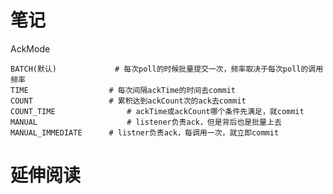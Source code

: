 # 笔记
AckMode
  ~~~~RECORD 				 # 每处理一条commit一次
  BATCH(默认) 			# 每次poll的时候批量提交一次，频率取决于每次poll的调用频率
  TIME 					# 每次间隔ackTime的时间去commit
  COUNT					# 累积达到ackCount次的ack去commit
  COUNT_TIME				# ackTime或ackCount哪个条件先满足，就commit
  MANUAL					# listener负责ack，但是背后也是批量上去
  MANUAL_IMMEDIATE		# listner负责ack，每调用一次，就立即commit

   ~~~~

# 延伸阅读

